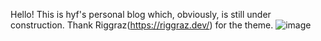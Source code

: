 Hello! This is hyf's personal blog which, obviously, is still under construction.
Thank Riggraz(https://riggraz.dev/) for the theme.
![image](../favicon.png)


